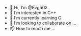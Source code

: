 - 👋 Hi, I’m @Evg503
- 👀 I’m interested in C++
- 🌱 I’m currently learning C
- 💞️ I’m looking to collaborate on ...
- 📫 How to reach me ...

<!---
Evg503/Evg503 is a ✨ special ✨ repository because its `README.md` (this file) appears on your GitHub profile.
You can click the Preview link to take a look at your changes.
--->
